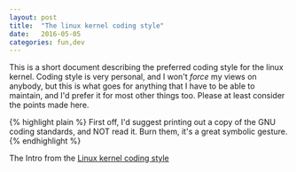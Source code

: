 ```yaml
---
layout: post
title:  "The linux kernel coding style"
date:   2016-05-05 
categories: fun,dev
---
```


This is a short document describing the preferred coding style for the
linux kernel.  Coding style is very personal, and I won't _force_ my
views on anybody, but this is what goes for anything that I have to be
able to maintain, and I'd prefer it for most other things too.  Please
at least consider the points made here.

{% highlight plain %}
First off, I'd suggest printing out a copy of the GNU coding standards,
and NOT read it.  Burn them, it's a great symbolic gesture.
{% endhighlight %}

The Intro from the [Linux kernel coding style][lk-coding-style]

[lk-coding-style]:https://www.kernel.org/doc/Documentation/CodingStyle
